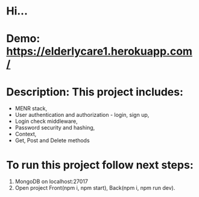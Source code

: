 # Hi...

# Demo: https://elderlycare1.herokuapp.com/

# Description: This project includes:
- MENR stack,
- User authentication and authorization - login, sign up,
- Login check middleware,
- Password security and hashing,
- Context,
- Get, Post and Delete methods

# To run this project follow next steps:

1. MongoDB on localhost:27017
2. Open project Front(npm i, npm start), Back(npm i, npm run dev).
